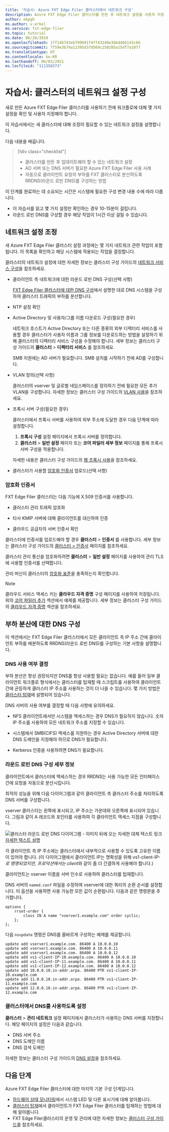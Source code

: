 ```yaml
---
title: '자습서: Azure FXT Edge Filer 클러스터에서 네트워크 구성'
description: Azure FXT Edge Filer 클러스터를 만든 후 네트워크 설정을 사용자 지정하는 방법
author: ekpgh
ms.author: v-erkel
ms.service: fxt-edge-filer
ms.topic: tutorial
ms.date: 06/20/2019
ms.openlocfilehash: 1ff14b743ebf99691f4ff43240e3bbd466143c66
ms.sourcegitcommit: 7f59e3b79a12395d37d569c250285a15df7a1077
ms.translationtype: HT
ms.contentlocale: ko-KR
ms.lasthandoff: 06/03/2021
ms.locfileid: "111358373"
---
```

# <a name="tutorial-configure-the-clusters-network-settings"></a>자습서: 클러스터의 네트워크 설정 구성

새로 만든 Azure FXT Edge Filer 클러스터를 사용하기 전에 워크플로에 대해 몇 가지 설정을 확인 및 사용자 지정해야 합니다.

이 자습서에서는 새 클러스터에 대해 조정이 필요할 수 있는 네트워크 설정을 설명합니다.

다음 내용을 배웁니다.

> [!div class="checklist"]
>
> * 클러스터를 만든 후 업데이트해야 할 수 있는 네트워크 설정
> * AD 서버 또는 DNS 서버가 필요한 Azure FXT Edge Filer 사용 사례
> * 자동으로 클라이언트 요청의 부하를 FXT 클러스터로 분산하도록 RRDNS(라운드 로빈 DNS)를 구성하는 방법

이 단계를 완료하는 데 소요되는 시간은 시스템에 필요한 구성 변경 내용 수에 따라 다릅니다.

* 이 자습서를 읽고 몇 가지 설정만 확인하는 경우 10-15분이 걸립니다.
* 라운드 로빈 DNS를 구성할 경우 해당 작업이 1시간 이상 걸릴 수 있습니다.

## <a name="adjust-network-settings"></a>네트워크 설정 조정

새 Azure FXT Edge Filer 클러스터 설정 과정에는 몇 가지 네트워크 관련 작업이 포함됩니다. 이 목록을 확인하고 해당 시스템에 적용되는 작업을 결정합니다.

클러스터의 네트워크 설정에 대한 자세한 정보는 클러스터 구성 가이드의 [네트워크 서비스 구성](https://azure.github.io/Avere/legacy/ops_guide/4_7/html/network_overview.html)을 참조하세요.

* 클라이언트 측 네트워크에 대한 라운드 로빈 DNS 구성(선택 사항)

  [FXT Edge Filer 클러스터에 대한 DNS 구성](#configure-dns-for-load-balancing)에서 설명한 대로 DNS 시스템을 구성하여 클러스터 트래픽의 부하를 분산합니다.

* NTP 설정 확인

* Active Directory 및 사용자/그룹 이름 다운로드 구성(필요한 경우)

  네트워크 호스트가 Active Directory 또는 다른 종류의 외부 디렉터리 서비스를 사용할 경우 클러스터가 사용자 이름과 그룹 정보를 다운로드하는 방법을 설정하기 위해 클러스터의 디렉터리 서비스 구성을 수정해야 합니다. 세부 정보는 클러스터 구성 가이드의 **클러스터** > **디렉터리 서비스** 를 참조하세요.

  SMB 지원에는 AD 서버가 필요합니다. SMB 설치를 시작하기 전에 AD를 구성합니다.

* VLAN 정의(선택 사항)
  
  클러스터의 vserver 및 글로벌 네임스페이스를 정의하기 전에 필요한 모든 추가 VLAN을 구성합니다. 자세한 정보는 클러스터 구성 가이드의 [VLAN 사용](https://azure.github.io/Avere/legacy/ops_guide/4_7/html/network_overview.html#vlan-overview)을 참조하세요.

* 프록시 서버 구성(필요한 경우)

  클러스터에서 프록시 서버를 사용하여 외부 주소에 도달한 경우 다음 단계에 따라 설정합니다.

  1. **프록시 구성** 설정 페이지에서 프록시 서버를 정의합니다.
  1. **클러스터** > **일반 설정** 페이지 또는 **코어 파일러 세부 정보** 페이지를 통해 프록시 서버 구성을 적용합니다.
  
  자세한 내용은 클러스터 구성 가이드의 [웹 프록시 사용](https://azure.github.io/Avere/legacy/ops_guide/4_7/html/proxy_overview.html)을 참조하세요.

* 클러스터가 사용할 [암호화 인증서](#encryption-certificates) 업로드(선택 사항)

### <a name="encryption-certificates"></a>암호화 인증서

FXT Edge Filer 클러스터는 다음 기능에 X.509 인증서를 사용합니다.

* 클러스터 관리 트래픽 암호화

* 타사 KMIP 서버에 대해 클라이언트를 대신하여 인증

* 클라우드 공급자의 서버 인증서 확인

클러스터에 인증서를 업로드해야 할 경우 **클러스터** > **인증서** 를 사용합니다. 세부 정보는 클러스터 구성 가이드의 [클러스터 > 인증서](https://azure.github.io/Avere/legacy/ops_guide/4_7/html/gui_certificates.html) 페이지를 참조하세요.

클러스터 관리 통신을 암호화하려면 **클러스터** > **일반 설정** 페이지를 사용하여 관리 TLS에 사용할 인증서를 선택합니다.

관리 머신이 클러스터의 [암호화 표준](fxt-supported-ciphers.md)을 충족하는지 확인합니다.

> [!Note]
> 클라우드 서비스 액세스 키는 **클라우드 자격 증명** 구성 페이지를 사용하여 저장됩니다. 위의 [코어 파일러 추가](fxt-add-storage.md#add-a-core-filer) 섹션에서 예제를 제공합니다. 세부 정보는 클러스터 구성 가이드의 [클라우드 자격 증명](https://azure.github.io/Avere/legacy/ops_guide/4_7/html/gui_cloud_credentials.html) 섹션을 참조하세요.

## <a name="configure-dns-for-load-balancing"></a>부하 분산에 대한 DNS 구성

이 섹션에서는 FXT Edge Filer 클러스터에서 모든 클라이언트 측 IP 주소 간에 클라이언트 부하를 배분하도록 RRDNS(라운드 로빈 DNS)를 구성하는 기본 사항을 설명합니다.

### <a name="decide-whether-or-not-to-use-dns"></a>DNS 사용 여부 결정

부하 분산은 항상 권장되지만 DNS를 항상 사용할 필요는 없습니다. 예를 들어 일부 클라이언트 워크플로 형식에서는 클러스터를 탑재할 때 스크립트를 사용하여 클라이언트 간에 균등하게 클러스터 IP 주소를 사용하는 것이 더 나을 수 있습니다. 몇 가지 방법은 [클러스터 탑재](fxt-mount-clients.md)에 설명되어 있습니다.

DNS 서버의 사용 여부를 결정할 때 다음 사항에 유의하세요.

* NFS 클라이언트에서만 시스템을 액세스하는 경우 DNS가 필요하지 않습니다. 숫자 IP 주소를 사용하여 모든 네트워크 주소를 지정할 수 있습니다.

* 시스템에서 SMB(CIFS) 액세스를 지원하는 경우 Active Directory 서버에 대한 DNS 도메인을 지정해야 하므로 DNS가 필요합니다.

* Kerberos 인증을 사용하려면 DNS가 필요합니다.

### <a name="round-robin-dns-configuration-details"></a>라운드 로빈 DNS 구성 세부 정보

클라이언트에서 클러스터에 액세스하는 경우 RRDNS는 사용 가능한 모든 인터페이스 간에 요청을 자동으로 분산시킵니다.

최적의 성능을 위해 다음 다이어그램과 같이 클라이언트 측 클러스터 주소를 처리하도록 DNS 서버를 구성합니다.

vserver 클러스터는 왼쪽에 표시되고, IP 주소는 가운데와 오른쪽에 표시되어 있습니다. 그림과 같이 A 레코드와 포인터를 사용하여 각 클라이언트 액세스 지점을 구성합니다.

![클러스터 라운드 로빈 DNS 다이어그램 - 이미지 뒤에 오는 자세한 대체 텍스트 링크](media/fxt-cluster-config/fxt-rrdns-diagram.png)
[자세한 텍스트 설명](https://azure.github.io/Avere/legacy/Azure-FXT-EdgeFilerDNSconfiguration-alt-text.html)

각 클라이언트 측 IP 주소에는 클러스터에서 내부적으로 사용할 수 있도록 고유한 이름이 있어야 합니다. (이 다이어그램에서 클라이언트 IP는 명확성을 위해 vs1-client-IP-*로 명명되었지만, 프로덕션에서는 client*와 같이 좀 더 간결하게 사용해야 합니다.)

클라이언트는 vserver 이름을 서버 인수로 사용하여 클러스터를 탑재합니다.

DNS 서버의 ``named.conf`` 파일을 수정하여 vserver에 대한 쿼리의 순환 순서를 설정합니다. 이 옵션을 사용하면 사용 가능한 모든 값이 순환됩니다. 다음과 같은 명령문을 추가합니다.

```
options {
    rrset-order {
        class IN A name "vserver1.example.com" order cyclic;
    };
};
```

다음 ``nsupdate`` 명령은 DNS를 올바르게 구성하는 예제를 제공합니다.

```
update add vserver1.example.com. 86400 A 10.0.0.10
update add vserver1.example.com. 86400 A 10.0.0.11
update add vserver1.example.com. 86400 A 10.0.0.12
update add vs1-client-IP-10.example.com. 86400 A 10.0.0.10
update add vs1-client-IP-11.example.com. 86400 A 10.0.0.11
update add vs1-client-IP-12.example.com. 86400 A 10.0.0.12
update add 10.0.0.10.in-addr.arpa. 86400 PTR vs1-client-IP-10.example.com
update add 11.0.0.10.in-addr.arpa. 86400 PTR vs1-client-IP-11.example.com
update add 12.0.0.10.in-addr.arpa. 86400 PTR vs1-client-IP-12.example.com
```

### <a name="enable-dns-in-the-cluster"></a>클러스터에서 DNS를 사용하도록 설정

**클러스터** > **관리 네트워크** 설정 페이지에서 클러스터가 사용하는 DNS 서버를 지정합니다. 해당 페이지의 설정은 다음과 같습니다.

* DNS 서버 주소
* DNS 도메인 이름
* DNS 검색 도메인

자세한 정보는 클러스터 구성 가이드의 [DNS 설정](<https://azure.github.io/Avere/legacy/ops_guide/4_7/html/gui_admin_network.html#gui-dns>)을 참조하세요.

## <a name="next-steps"></a>다음 단계

Azure FXT Edge Filer 클러스터에 대한 마지막 기본 구성 단계입니다.

* [하드웨어 상태 모니터링](fxt-monitor.md)에서 시스템 LED 및 다른 표시기에 대해 알아봅니다.
* [클러스터 탑재](fxt-mount-clients.md)에서 클라이언트가 FXT Edge Filer 클러스터를 탑재하는 방법에 대해 알아봅니다.
* FXT Edge Filer클러스터의 운영 및 관리에 대한 자세한 정보는 [클러스터 구성 가이드](https://azure.github.io/Avere/legacy/ops_guide/4_7/html/ops_conf_index.html)를 참조하세요.
